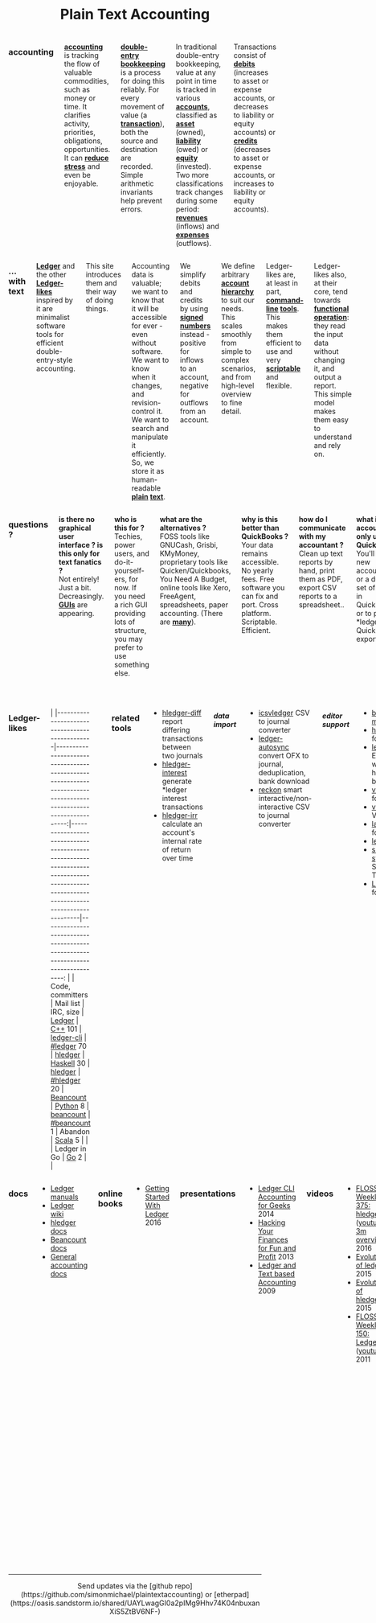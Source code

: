 <!-- CSS: http://getskeleton.com -->
<!-- markdown: http://pandoc.org/README.html -->

<div class="row" style="padding-top: 15%">

<h1 style="text-align:center; margin-bottom:5%;">Plain Text Accounting</h1>

<div class="four columns">

### accounting

**[accounting](https://en.wikipedia.org/wiki/Accounting)** is tracking the flow of valuable commodities, such as money or time.
It clarifies activity, priorities, obligations, opportunities.
It can **[reduce stress](http://podcastle.org/2009/10/09/pc-miniature-38-accounting-for-dragons)** and even be enjoyable.

**[double-entry bookkeeping](https://en.wikipedia.org/wiki/Double-entry_bookkeeping_system)** is a process for doing this reliably.
For every movement of value (a **[transaction](https://en.wikipedia.org/wiki/Financial_transaction)**), both the source and destination are recorded.
Simple arithmetic invariants help prevent errors.

In traditional double-entry bookkeeping, value at any point in time is tracked in various **[accounts](https://en.wikipedia.org/wiki/Account_(accountancy))**, classified as
**[asset](https://en.wikipedia.org/wiki/Asset)** (owned),
**[liability](https://en.wikipedia.org/wiki/Liability_(financial_accounting))** (owed)
or **[equity](https://en.wikipedia.org/wiki/Equity_(finance))** (invested).
Two more classifications track changes during some period:
**[revenues](https://en.wikipedia.org/wiki/Revenue)** (inflows)
and **[expenses](https://en.wikipedia.org/wiki/Expense)** (outflows).

Transactions consist of
**[debits](https://en.wikipedia.org/wiki/Debits_and_credits)** (increases to asset or expense accounts, or decreases to liability or equity accounts) or
**[credits](https://en.wikipedia.org/wiki/Debits_and_credits)** (decreases to asset or expense accounts, or increases to liability or equity accounts).

</div>
<div class="four columns">

### … with text

**[Ledger](#ledger-likes)** and the other **[Ledger-likes](#ledger-likes)** inspired by it
are minimalist software tools for efficient double-entry-style accounting.
<!-- **[double-entry-style](https://news.ycombinator.com/item?id=10512418)** accounting. -->
This site introduces them and their way of doing things.

Accounting data is valuable;
we want to know that it will be accessible for ever - even without software.
We want to know when it changes, and revision-control it.
We want to search and manipulate it efficiently.
So, we store it as human-readable **[plain](http://ledger-cli.org/3.0/doc/ledger3.html#The-Most-Basic-Entry) [text](http://hledger.org/manual.html#journal)**.

We simplify debits and credits by using
**[signed numbers](http://ledger-cli.org/3.0/doc/ledger3.html#Stating-where-money-goes)** instead -
positive for inflows to an account, negative for outflows from an account.

We define arbitrary
**[account](http://ledger-cli.org/3.0/doc/ledger3.html#Structuring-your-Accounts)
[hierarchy](http://hledger.org/manual.html#account-names)**
to suit our needs.
This scales smoothly from simple to complex scenarios, and from high-level overview to fine detail.

Ledger-likes are, at least in part,
**[command-line](http://ledger-cli.org/3.0/doc/ledger3.html#Basic-Usage) [tools](http://hledger.org/manual.html#usage)**.
This makes them efficient to use and very
**[scriptable](#related-tools)** and flexible.

Ledger-likes also, at their core, tend towards
**[functional operation](https://en.wikipedia.org/wiki/Function_(mathematics))**:
they read the input data without changing it, and output a report.
This simple model makes them easy to understand and rely on.

</div>
<div class="three columns">

### questions ?

**is there no graphical user interface ? is this only for text fanatics ?**\
Not entirely! Just a bit. Decreasingly. **[GUIs](#ui-console)** are appearing.

**who is this for&nbsp;?**\
Techies, power users, and do-it-yourself-ers, for now.
If you need a rich GUI providing lots of structure, you may prefer to use something else.

**what are the alternatives&nbsp;?**\
FOSS tools like GNUCash, Grisbi, KMyMoney,
proprietary tools like Quicken/Quickbooks, You Need A Budget,
online tools like Xero, FreeAgent,
spreadsheets,
paper accounting.
(There are **[many](https://en.wikipedia.org/wiki/Comparison_of_accounting_software)**).

**why is this better than QuickBooks&nbsp;?**\
Your data remains accessible.
No yearly fees.
Free software you can fix and port.
Cross platform.
Scriptable.
Efficient.

**how do I communicate with my accountant&nbsp;?**\
Clean up text reports by hand,
print them as PDF,
export CSV reports to a spreadsheet..

**what if my accountant only uses QuickBooks&nbsp;?**\
You'll need a new accountant,
or a duplicate set of books in QuickBooks,
or to pioneer *ledger -> QuickBooks exporting.

**can I use this to do my taxes&nbsp;?**\
You can use this to track and report the data needed for tax reporting.
Fill out and submit tax forms with another tool, or by hand.

</div>

</div>
<div class="row">

<div class="seven columns">

### Ledger-likes

<!-- http://pandoc.org/README.html#tables -->
|
|-----------------------------------------------|---------------------------------------------------------------------------------------------------------------:|--------------------------------------------------------------------------------------------------------------------------------------|------------------------------------------------------------------------------:
|                                               | Code, committers                                                                                               | Mail list                                                                                                                            | IRC, size
| [Ledger](http://ledger-cli.org)               | [C++](https://github.com/ledger/ledger)          101 <!-- ([openhub](https://www.openhub.net/p/ledger)) -->    | [ledger-cli](http://list.ledger-cli.org/) <!-- ([gmane](http://dir.gmane.org/gmane.comp.finance.ledger.general)) -->                 | [#ledger](http://webchat.freenode.net/?channels=ledger&randomnick=1)  70
| [hledger](http://hledger.org)                 | [Haskell](http://code.hledger.org)                30 <!-- ([openhub](https://www.openhub.net/p/hledger)) -->   | [hledger](http://list.hledger.org/) <!-- ([gmane](http://dir.gmane.org/gmane.comp.finance.ledger.hledger)) -->                       | [#hledger](http://webchat.freenode.net/?channels=hledger&randomnick=1)  20
| [Beancount](http://furius.ca/beancount)       | [Python](http://bitbucket.org/blais/beancount/)    8 <!-- ([openhub](https://www.openhub.net/p/beancount)) --> | [beancount](https://groups.google.com/forum/#!forum/beancount) <!-- ([gmane](http://dir.gmane.org/gmane.comp.finance.beancount)) --> | [#beancount](http://webchat.freenode.net/?channels=beancount&randomnick=1)  1
| Abandon                                       | [Scala](https://github.com/hrj/abandon)            5 <!-- ([openhub](https://www.openhub.net/p/abandon)) -->   |                                                                                                                                      |
| Ledger in Go                                  | [Go](https://github.com/howeyc/ledger)             2                                                           |                                                                                                                                      |

| Inactive:                                     | |
|-----------------------------------------------|-----------------------------------------------------
| cl-ledger                                     | [Common Lisp](https://github.com/ledger/cl-ledger)
| ledger.pl                                     | [Perl](https://github.com/dimonf/ledger.pl)
| [Penny](http://massysett.github.io/penny/)    | [Haskell](https://github.com/massysett/penny)
| [UMM](http://hackage.haskell.org/package/UMM) | Haskell

<!-- [compare](https://www.openhub.net/p/_compare?project_0=Ledger&project_1=hledger&project_2=beancount) -->

### related tools

- [hledger-diff](http://hackage.haskell.org/package/hledger-diff) report differing transactions between two journals
- [hledger-interest](http://hackage.haskell.org/package/hledger-interest) generate *ledger interest transactions
- [hledger-irr](http://hackage.haskell.org/package/hledger-irr) calculate an account's internal rate of return over time

##### data import

- [icsvledger](https://launchpad.net/csv2ledger) CSV to journal converter
- [ledger-autosync](https://gitlab.com/egh/ledger-autosync) convert OFX to journal, deduplication, bank download
- [reckon](https://github.com/cantino/reckon) smart interactive/non-interactive CSV to journal converter

##### editor support

- [beancount-mode](https://bitbucket.org/blais/beancount/src/1e21b27c0b0ecf2bf2e1a2cd5c3da3b1befc8152/src/elisp/beancount.el?at=default&fileviewer=file-view-default) for Emacs
- [hledger-mode](https://github.com/narendraj9/dotfiles/tree/master/.emacs.d/packages/rest/hledger-mode) for Emacs
- [ledger-mode](http://ledger-cli.org/3.0/doc/ledger-mode.html) for Emacs (also works for hledger, beancount etc.)
- [vim-beancount](https://github.com/nathangrigg/vim-beancount) for VIM
- [vim-ledger](https://github.com/ledger/vim-ledger) for VIM
- [language-ledger](https://atom.io/packages/language-ledger) for Atom
- [ledger](https://atom.io/packages/ledger) for Atom
- [sublime-ledger-syntax](https://github.com/moeffju/sublime-ledger-syntax) for Sublime Text/TextMate
- [Ledger.tmbundle](https://github.com/lifepillar/Ledger.tmbundle) for TextMate

##### time tracking

- [org2tc](https://github.com/jwiegley/org2tc) org to timeclock converter
- [taskwarrior](http://taskwarrior.org) todo list manager, some *ledger integration for time reporting
- [tim](https://github.com/MatthiasKauer/tim) time tracking tool using hledger for reports

##### UI, console

- [hledger-iadd](https://github.com/hpdeifel/hledger-iadd) curses UI for data entry
- [hledger-ui](http://hackage.haskell.org/package/hledger-ui) curses UI for browsing
  ([demo](https://asciinema.org/a/29665))

##### UI, GUI

- [ledgerhelpers](https://github.com/Rudd-O/ledgerhelpers) GUI tools and python library front end for Ledger

##### UI, web

- [fava](https://github.com/aumayr/beancount-web) web UI for browsing beancount data
- [hledger-api](https://github.com/simonmichael/hledger/tree/master/hledger-api) JSON API for *ledger data, can also serve static files
- [hledger-web](http://hackage.haskell.org/package/hledger-web) web UI for browsing, data entry
  ([demo](http://demo.hledger.org))
- [hledger-web on Sandstorm](https://apps.sandstorm.io/app/8x12h6p0x0nrzk73hfq6zh2jxtgyzzcty7qsatkg7jfg2mzw5n90) free private web instances in a few clicks
- [ledger-dashboard](https://github.com/Ikke/ledger-dashboard) web UI for browsing, data entry
- [ledger-web](https://github.com/slashdotdash/node-ledger-web) web UI for browsing

</div>
<div class="five columns u-pull-right">

### docs

- [Ledger manuals](http://ledger-cli.org/docs.html)
- [Ledger wiki](https://github.com/ledger/ledger/wiki)
- [hledger docs](http://hledger.org)
- [Beancount docs](http://furius.ca/beancount/doc/index)
- [General accounting docs](http://hledger.org/more-docs.html#accounting)

### online books

- [Getting Started With Ledger](https://github.com/rolfschr/GSWL-book/releases/latest) 2016

### presentations

- [Ledger CLI Accounting for Geeks](http://blog.loadingdata.nl/accounting-for-geeks/) 2014
- [Hacking Your Finances for Fun and Profit](http://matthewturland.com/slides/ledger-stats/) 2013
- [Ledger and Text based Accounting](http://www.adamsinfoserv.com/AISTWiki/pub/AIS/Presentations/Ledger.pdf) 2009

### videos

- [FLOSS Weekly 375: hledger](https://twit.tv/shows/floss-weekly/episodes/375)
  ([youtube](https://www.youtube.com/watch?v=Xjl-wVJcYpE),
  [3m overview](https://www.youtube.com/watch?v=qS2UcDV_lbs))
  2016
- [Evolution of ledger](https://www.youtube.com/watch?v=MGu1Bw2USQo) 2015
- [Evolution of hledger](https://www.youtube.com/watch?v=dEADGr9dqow) 2015
- [FLOSS Weekly 150: Ledger](https://twit.tv/shows/floss-weekly/episodes/150)
  ([youtube](https://www.youtube.com/watch?v=TDqrrH-gTt0)) 2011

### articles

- [An Alternative to QuickBooks](http://goykhman.ca/gene/blog/2012/2012-09-23-an-alternative-to-quickbooks.html) 2012
- [The accounting quest: Ledger](http://lwn.net/Articles/501681/) 2012
- [Fabrice Niessen on Ledger, hledger, beancount](http://www.mygooglest.com/fni/ledger.html) 2010
- [Ledger, the bran muffin of accounting tools](http://archive09.linux.com/feature/58307) 2006

### blog posts

- [Matthew Turland: Ledger basics and habits](http://matthewturland.com/2014/03/29/ledger-basics-and-habits/) 2014
- [Simon Michael: What is hledger ?](http://joyful.com/blog/2013-10-20-what-is-hledger.html) 2013
- [Simon Michael: More on ledger](http://joyful.com/blog/2013-10-19-more-on-ledger.html) 2013
- [Simon Michael: Introducing hledger!](http://joyful.com/blog/2013-10-18-introducing-hledger.html) 2013
- [Joey Hess: hledger](http://joeyh.name/blog/entry/hledger) 2012
- [Sascha Welter: Doing my own accounting](http://betabug.ch/blogs/ch-athens/1221) 2011
- [Clint Adams: Accounting at SFLC](http://www.softwarefreedom.org/blog/2011/sep/07/accounting-at-sflc/) 2011
- [Christine Spang: [h]ledger rocks my world](http://blog.spang.cc/posts/hledger_rocks_my_world/) 2010
- [Roman Cheplyaka: hledger](http://ro-che.blogspot.com/2010/02/hledger.html) 2010
  
### hacker news

- [Ledger, a command-line accounting system](https://news.ycombinator.com/item?id=10510394) 2015
- [Hledger – Double-entry accounting from the Unix tools perspective (2012)](https://news.ycombinator.com/item?id=8806056) 2014
- [Ledger, a powerful CLI accounting tool](https://news.ycombinator.com/item?id=7707262) 2014
- [Command Line Accounting With Ledger and Reckon](https://news.ycombinator.com/item?id=5233255) 2013
- [Ledger: Command-line double-entry accounting](https://news.ycombinator.com/item?id=872244) 2009

### twitter

- [\@LedgerTips](https://twitter.com/LedgerTips)
- [#ledgercli](https://twitter.com/hashtag/ledgercli)

### common tasks

##### data entry

##### reconciling

##### reporting

##### forecasting

##### budgetting

- [YNAB-ish envelope budgetting with hledger/ledger](https://gist.github.com/simonmichael/a1addcb652da4e78b183)

##### shared expenses

##### tax reporting

##### time tracking

- [Timetracking and billing with (h)ledger](https://github.com/anarcat/ledger-timetracking) 2016

##### non-profit accounting

- [Non-Profit Accounting With Ledger CLI, A Tutorial](https://github.com/conservancy/npo-ledger-cli/blob/master/npo-ledger-cli-tutorial.md) 2013

##### import and export

</div>

</div>
<div class="row" style="text-align:center;">

<hr>
Send updates via the
[github repo](https://github.com/simonmichael/plaintextaccounting)
or
[etherpad](https://oasis.sandstorm.io/shared/UAYLwagGI0a2pIMg9Hhv74K04nbuxanXiS5ZtBV6NF-)

</div>

